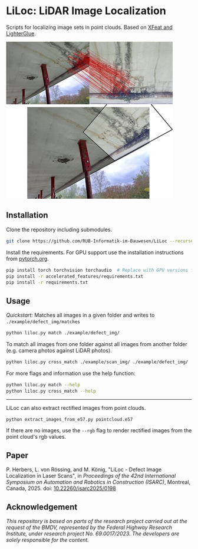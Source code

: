 LiLoc: LiDAR Image Localization
=====

Scripts for localizing image sets in point clouds. Based on [XFeat and LighterGlue](https://github.com/verlab/accelerated_features).

![](figures/defect_match.jpg)

## Installation
Clone the repository including submodules.

```bash
git clone https://github.com/RUB-Informatik-im-Bauwesen/LiLoc --recurse-submodules
```

Install the requirements.
For GPU support use the installation instructions from [pytorch.org](https://pytorch.org/get-started/locally/).

```bash
pip install torch torchvision torchaudio  # Replace with GPU versions from pytorch.org
pip install -r accelerated_features/requirements.txt
pip install -r requirements.txt
```

## Usage

*Quickstart:* Matches all images in a given folder and writes to `./example/defect_img/matches`

```bash
python liloc.py match ./example/defect_img/
```

To match all images from one folder against all images from another folder (e.g. camera photos against LiDAR photos).
```bash
python liloc.py cross_match ./example/scan_img/ ./example/defect_img/
```

For more flags and information use the help function:
```bash
python liloc.py match --help
python liloc.py cross_match --help
```

---

LiLoc can also extract rectified images from point clouds. 
```bash
python extract_images_from_e57.py pointcloud.e57
```
If there are no images, use the `--rgb` flag to render rectified images from the point cloud's rgb values.

## Paper
P. Herbers, L. von Rössing, and M. König, "LiLoc - Defect Image Localization in Laser Scans", in *Proceedings of the 42nd International Symposium on Automation and Robotics in Construction (ISARC)*, Montreal, Canada, 2025. doi: [10.22260/isarc2025/0198](https://doi.org/10.22260/ISARC2025/0198)

## Acknowledgement

*This repository is based on parts of the research project carried out at the request of
the BMDV, represented by the Federal Highway Research
Institute, under research project No. 69.0017/2023. The
developers are solely responsible for the content.*
